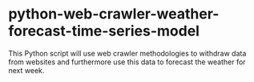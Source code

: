# python-web-crawler-weather-forecast-time-series-model
This Python script will use web crawler methodologies to withdraw data from websites and furthermore use this data to forecast the weather for next week.
